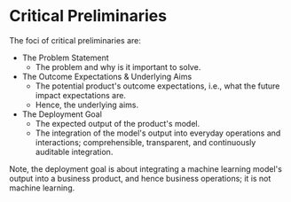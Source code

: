 
<br>

# Critical Preliminaries

The foci of critical preliminaries are:

<ul>
<li>The Problem Statement
    <ul><li>The problem and why is it important to solve.</li></ul></li>
<li>The Outcome Expectations & Underlying Aims
    <ul><li>The potential product's outcome expectations, i.e., what the future impact expectations are.</li>
        <li>Hence, the underlying aims.</li></ul></li>
<li>The Deployment Goal
    <ul><li>The expected output of the product's model.</li>
        <li>The integration of the model's output into everyday operations and interactions; comprehensible, transparent, and continuously auditable integration.</li></ul></li>
</ul>

Note, the deployment goal is about integrating a machine learning model's output into a business product, and hence business operations; it is not machine learning.

<br>
<br>

<br>
<br>

<br>
<br>

<br>
<br>
